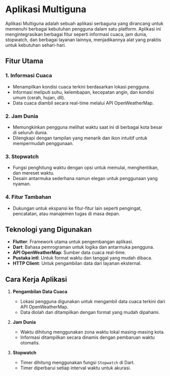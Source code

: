# Aplikasi Multiguna

Aplikasi Multiguna adalah sebuah aplikasi serbaguna yang dirancang untuk memenuhi berbagai kebutuhan pengguna dalam satu platform. Aplikasi ini mengintegrasikan berbagai fitur seperti informasi cuaca, jam dunia, stopwatch, dan berbagai layanan lainnya, menjadikannya alat yang praktis untuk kebutuhan sehari-hari.

## Fitur Utama

### 1. **Informasi Cuaca**
- Menampilkan kondisi cuaca terkini berdasarkan lokasi pengguna.
- Informasi meliputi suhu, kelembapan, kecepatan angin, dan kondisi umum (cerah, hujan, dll).
- Data cuaca diambil secara real-time melalui API OpenWeatherMap.

### 2. **Jam Dunia**
- Memungkinkan pengguna melihat waktu saat ini di berbagai kota besar di seluruh dunia.
- Dilengkapi dengan tampilan yang menarik dan ikon intuitif untuk mempermudah penggunaan.

### 3. **Stopwatch**
- Fungsi penghitung waktu dengan opsi untuk memulai, menghentikan, dan mereset waktu.
- Desain antarmuka sederhana namun elegan untuk penggunaan yang nyaman.

### 4. **Fitur Tambahan**
- Dukungan untuk ekspansi ke fitur-fitur lain seperti pengingat, pencatatan, atau manajemen tugas di masa depan.

## Teknologi yang Digunakan

- **Flutter**: Framework utama untuk pengembangan aplikasi.
- **Dart**: Bahasa pemrograman untuk logika dan antarmuka pengguna.
- **API OpenWeatherMap**: Sumber data cuaca real-time.
- **Pustaka intl**: Untuk format waktu dan tanggal yang mudah dibaca.
- **HTTP Client**: Untuk pengambilan data dari layanan eksternal.

## Cara Kerja Aplikasi

1. **Pengambilan Data Cuaca**
   - Lokasi pengguna digunakan untuk mengambil data cuaca terkini dari API OpenWeatherMap.
   - Data diolah dan ditampilkan dengan format yang mudah dipahami.

2. **Jam Dunia**
   - Waktu dihitung menggunakan zona waktu lokal masing-masing kota.
   - Informasi ditampilkan secara dinamis dengan pembaruan waktu otomatis.

3. **Stopwatch**
   - Timer dihitung menggunakan fungsi `Stopwatch` di Dart.
   - Timer diperbarui setiap interval waktu untuk akurasi.
